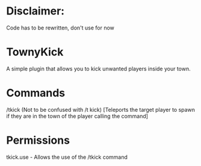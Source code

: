 # Disclaimer:
Code has to be rewritten, don't use for now

# TownyKick
A simple plugin that allows you to kick unwanted players inside your town.

# Commands
/tkick <player> (Not to be confused with /t kick) [Teleports the target player to spawn if they are in the town of the player calling the command]
  
# Permissions
tkick.use - Allows the use of the /tkick command
